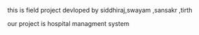 this is field project devloped by siddhiraj,swayam ,sansakr ,tirth 

our project is hospital managment system 